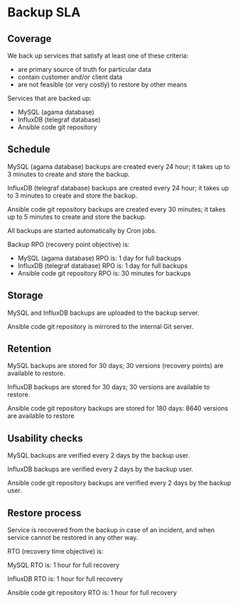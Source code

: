 # Backup SLA

## Coverage

We back up services that satisfy at least one of these criteria:
 - are primary source of truth for particular data
 - contain customer and/or client data
 - are not feasible (or very costly) to restore by other means

Services that are backed up:
 - MySQL (agama database)
 - InfluxDB (telegraf database)
 - Ansible code git repository


## Schedule

MySQL (agama database) backups are created every 24 hour; it takes up to 3 minutes to create and store the backup.

InfluxDB (telegraf database) backups are created every 24 hour; it takes up to 3 minutes to create and store the backup.

Ansible code git repository backups are created every 30 minutes; it takes up to 5 minutes to create and store the backup.

All backups are started automatically by Cron jobs.

Backup RPO (recovery point objective) is:
 - MySQL (agama database) RPO is: 1 day for full backups
 - InfluxDB (telegraf database) RPO is: 1 day for full backups
 - Ansible code git repository RPO is: 30 minutes for backups


## Storage

MySQL and InfluxDB backups are uploaded to the backup server.

Ansible code git repository is mirrored to the internal Git server.



## Retention

MySQL backups are stored for 30 days; 30 versions (recovery points) are available to restore.

InfluxDB backups are stored for 30 days; 30 versions are available to restore.

Ansible code git repository backups are stored for 180 days: 8640 versions are available to restore

## Usability checks

MySQL backups are verified every 2 days by the backup user.

InfluxDB backups are verified every 2 days by the backup user.

Ansible code git repository backups are verified every 2 days by the backup user.

## Restore process

Service is recovered from the backup in case of an incident, and when service cannot be restored in any other way.

RTO (recovery time objective) is:

MySQL RTO is: 1 hour for full recovery

InfluxDB RTO is: 1 hour for full recovery

Ansible code git repository RTO is: 1 hour for full recovery

